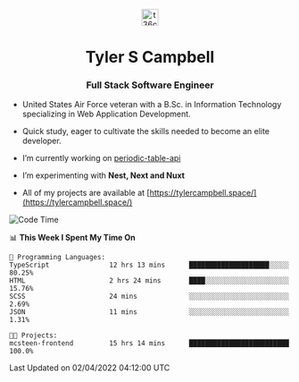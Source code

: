 <p align="center">
<a href="https://www.linkedin.com/in/t36campbell" target="blank"><img align="center" src="https://ik.imagekit.io/t36campbell/Portfolio/linkedin.png.original_m8bbGgPh6.png" alt="t36campbell" height="30" width="30" /></a>
</p>
<h1 align="center">Tyler S Campbell</h1>
<h3 align="center">Full Stack Software Engineer</h3>

* United States Air Force veteran with a B.Sc. in Information Technology specializing in Web Application Development. 

* Quick study, eager to cultivate the skills needed to become an elite developer.

* I’m currently working on [periodic-table-api](https://github.com/t36campbell/periodic-table-api)

* I’m experimenting with **Nest, Next and Nuxt**

* All of my projects are available at [https://tylercampbell.space/](https://tylercampbell.space/)

<!--START_SECTION:waka-->
![Code Time](http://img.shields.io/badge/Code%20Time-1%2C541%20hrs%2015%20mins-blue)

📊 **This Week I Spent My Time On** 

```text
💬 Programming Languages: 
TypeScript               12 hrs 13 mins      ████████████████████░░░░░   80.25% 
HTML                     2 hrs 24 mins       ████░░░░░░░░░░░░░░░░░░░░░   15.76% 
SCSS                     24 mins             ░░░░░░░░░░░░░░░░░░░░░░░░░   2.69% 
JSON                     11 mins             ░░░░░░░░░░░░░░░░░░░░░░░░░   1.31%

🐱‍💻 Projects: 
mcsteen-frontend         15 hrs 14 mins      █████████████████████████   100.0%

```


 Last Updated on 02/04/2022 04:12:00 UTC
<!--END_SECTION:waka-->
